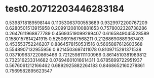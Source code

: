 # test0.20712203446283184
0.5398718189598144
0.11053063700553689
0.9329972200767209
0.6280501513915958
0.20991208100881653
0.7578002328738286
0.2647611968877789
0.45693519099299407
0.6165849045528589
0.1580157614241915
0.5250691567568211
0.21268690889367403
0.453553752246207
0.8864578150531516
0.5665887612603568
0.5548907132955956
0.9214503697411078
0.8109715291371538
0.037109637220865466
0.7212598111100966
0.8614510381989812
0.732316233314682
0.07694601016614311
0.6785899722951937
0.5676061212166462
0.6892925882264183
0.8468652160278861
0.7569582895623547
